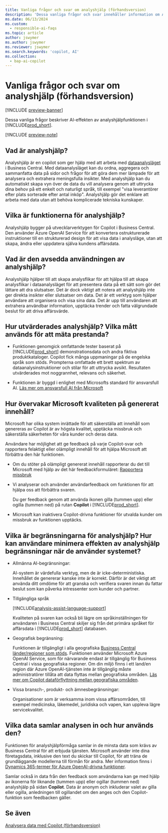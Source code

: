 ```yaml
---
title: Vanliga frågor och svar om analyshjälp (förhandsversion)
description: 'Dessa vanliga frågor och svar innehåller information om AI-tekniken som används för att analysera data på sidor i Business Central. Den innehåller också viktiga saker att tänka på och information om hur AI används, hur den har testats och utvärderats samt eventuella specifika begränsningar.'
ms.date: 06/13/2024
ms.custom:
  - responsible-ai-faqs
ms.topic: article
author: jswymer
ms.author: jswymer
ms.reviewer: jswymer
ms.search.keywords: 'copilot, AI'
ms.collection:
  - bap-ai-copilot
---
```


# Vanliga frågor och svar om analyshjälp (förhandsversion)

[!INCLUDE [preview-banner](~/../shared-content/shared/preview-includes/preview-banner.md)]

Dessa vanliga frågor beskriver AI-effekten av analyshjälpfunktionen i [!INCLUDE[prod_short](includes/prod_short.md)].

[!INCLUDE [preview-note](~/../shared-content/shared/preview-includes/production-ready-preview-dynamics365.md)]

## Vad är analyshjälp?

Analyshjälp är en copilot som ger hjälp med att arbeta med [dataanalysläget](analysis-mode.md) i Business Central. Med dataanalysläget kan du ordna, aggregera och sammanfatta data på sidor och frågor för att göra dem mer lämpade för att analysera och extrahera meningsfulla insikter. Med analyshjälp kan du automatiskt skapa vyn över de data du vill analysera genom att uttrycka dina behov på ett enkelt och naturligt språk, till exempel "visa leverantörer efter plats sorterade efter antal inköp". Analyshjälp gör det enklare att arbeta med data utan att behöva komplicerade tekniska kunskaper.

## Vilka är funktionerna för analyshjälp?

Analyshjälp bygger på utvecklarverktygen för Copilot i Business Central. Den använder Azure OpenAI Service för att konvertera ostrukturerade instruktioner till en strukturerad design för att visa data i analysläge, utan att skapa, ändra eller uppdatera själva kundens affärsdata.

## Vad är den avsedda användningen av analyshjälp?

Analyshjälp hjälper till att skapa analysflikar för att hjälpa till att skapa analysflikar i dataanalysläget för att presentera data på ett sätt som gör det lättare att dra slutsatser. Det är dock viktigt att notera att analyshjälp inte ger direkta insikter eller slutsatser om data. Det är ett verktyg som hjälper användare att organisera och visa sina data. Det är upp till användaren att extrahera användbar information, upptäcka trender och fatta välgrundade beslut för att driva affärsvärde.

## Hur utvärderades analyshjälp? Vilka mått används för att mäta prestanda?

- Funktionen genomgick omfattande tester baserat på [!INCLUDE[prod_short](includes/prod_short.md)] demonstrationsdata och andra fiktiva produktkataloger. Copilot fick många uppmaningar på de engelska språk som stöds. Prompterna omfattade ett brett spektrum av dataanalysinstruktioner och stilar för att uttrycka avsikt. Resultaten utvärderades mot noggrannhet, relevans och säkerhet.

- Funktionen är byggd i enlighet med Microsofts standard för ansvarsfull AI. [Läs mer om ansvarsfull AI från Microsoft](https://aka.ms/RAI)

## Hur övervakar Microsoft kvaliteten på genererat innehåll?

Microsoft har olika system inrättade för att säkerställa att innehåll som genereras av Copilot är av högsta kvalitet, upptäcka missbruk och säkerställa säkerheten för våra kunder och deras data.

Användare har möjlighet att ge feedback på varje Copilot-svar och rapportera felaktigt eller olämpligt innehåll för att hjälpa Microsoft att förbättra den här funktionen.

- Om du stöter på olämpligt genererat innehåll rapporterar du det till Microsoft med hjälp av det här feedbackformuläret: [Rapportera missbruk](https://go.microsoft.com/fwlink/?linkid=2249810)

- Vi analyserar och använder användarfeedback om funktionen för att hjälpa oss att förbättra svaren.

  Du ger feedback genom att använda ikonen gilla (tummen upp) eller ogilla (tummen ned) på rutan **Copilot** i [!INCLUDE[prod_short](includes/prod_short.md)].

- Microsoft kan inaktivera Copilot-drivna funktioner för utvalda kunder om missbruk av funktionen upptäcks.

## Vilka är begränsningarna för analyshjälp? Hur kan användare minimera effekten av analyshjälp begränsningar när de använder systemet?

- Allmänna AI-begränsningar:

  AI-system är värdefulla verktyg, men de är icke-deterministiska. Innehållet de genererar kanske inte är korrekt. Därför är det viktigt att använda ditt omdöme för att granska och verifiera svaren innan du fattar beslut som kan påverka intressenter som kunder och partner.

- Tillgängliga språk

   [!INCLUDE[analysis-assist-language-support](includes/analysis-assist-language-support.md)]

   Kvaliteten på svaren kan också bli lägre om språkinställningen för användaren i Business Central skiljer sig från det primära språket för affärsdata i [!INCLUDE[prod_short](includes/prod_short.md)] databasen.
  
- Geografisk begränsning:
  
   Funktionen är tillgängligt i alla geografiska [Business Central länder/regioner som stöds](/dynamics365/business-central/dev-itpro/compliance/apptest-countries-and-translations)<!-- except for Canada-->. Funktionen använder Microsoft Azure OpenAI Service, som för närvarande endast är tillgänglig för Business Central i vissa geografiska regioner. Om din miljö finns i ett land/en region där Azure OpenAI-tjänsten inte är tillgänglig måste administratörer tillåta att data flyttas mellan geografiska områden. [Läs mer om Copilot dataförflyttning mellan geografiska områden](/dynamics365/business-central/ai-copilot-data-movement).

- Vissa bransch-, produkt- och ämnesbegränsningar:

  Organisationer som är verksamma inom vissa affärsområden, till exempel medicinska, läkemedel, juridiska och vapen, kan uppleva lägre servicekvalitet.

## Vilka data samlar analysen in och hur används den?

Funktionen för analyshjälpförmåga samlar in de minsta data som krävs av Business Central för att erbjuda tjänsten. Microsoft använder inte dina företagsdata, inklusive den text du skickar till Copilot, för att träna de grundläggande modellerna till förmån för andra. Mer information finns i [Dynamics 365-termer för Azure OpenAI-drivna funktioner](https://go.microsoft.com/fwlink/?linkid=2236010).

Samlar också in data från den feedback som användarna kan ge med hjälp av ikonerna för liknande (tummen upp) eller ogillar (tummen ned) analyshjälp på sidan **Copilot**. Data är anonym och inkluderar valet av gilla eller ogilla, anledningen till ogillandet om den anges och den Copilot-funktion som feedbacken gäller.

## Se även

[Analysera data med Copilot (förhandsversion)](analysis-assist.md)
